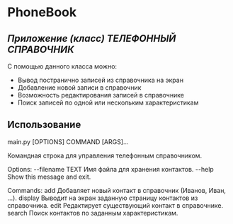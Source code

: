 # PhoneBook
## _Приложение (класс) ТЕЛЕФОННЫЙ СПРАВОЧНИК_


С помощью данного класса можно:

- Вывод постранично записей из справочника на экран
- Добавление новой записи в справочник
- Возможность редактирования записей в справочнике
- Поиск записей по одной или нескольким характеристикам


## Использование
main.py [OPTIONS] COMMAND [ARGS]...

  Командная строка для управления телефонным справочником.

Options:
  --filename TEXT  Имя файла для хранения контактов.
  --help           Show this message and exit.

Commands:
  add      Добавляет новый контакт в справочник (Иванов, Иван, ...).
  display  Выводит на экран заданную страницу контактов из справочника.
  edit     Редактирует существующий контакт в справочнике.
  search   Поиск контактов по заданным характеристикам.
